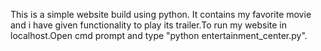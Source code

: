 This is a simple website build using python. It contains my favorite movie and i have given functionality to play its trailer.To run my website in localhost.Open cmd prompt and type "python entertainment_center.py".
